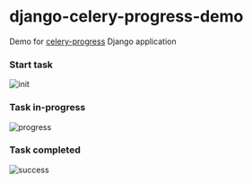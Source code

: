 # django-celery-progress-demo
Demo for [celery-progress](https://github.com/czue/celery-progress) Django application

### Start task
![init](https://ibb.co/3dvXqNk)

### Task in-progress
![progress](https://ibb.co/QNXj6Wr)

### Task completed
![success](https://ibb.co/64VQgqF)
